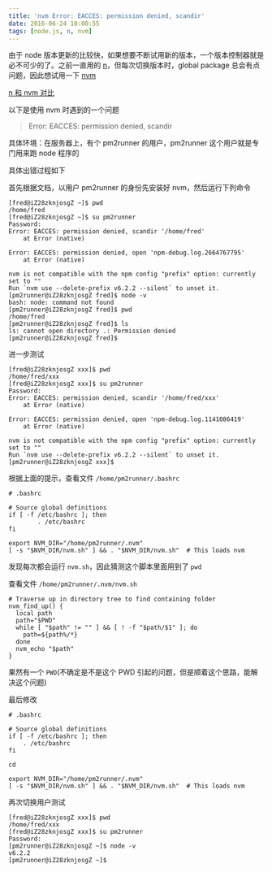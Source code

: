 ```yaml
---
title: 'nvm Error: EACCES: permission denied, scandir'
date: 2016-06-24 10:00:55
tags: [node.js, n, nvm]
---
```


由于 node 版本更新的比较快，如果想要不断试用新的版本，一个版本控制器就是必不可少的了。之前一直用的 [n](https://github.com/tj/n)，但每次切换版本时，global package 总会有点问题，因此想试用一下 [nvm](https://github.com/creationix/nvm)

[n 和 nvm 对比](/2016/06/23/n-和-nvm-对比/)

以下是使用 nvm 时遇到的一个问题

> Error: EACCES: permission denied, scandir

<!--more-->

具体环境：在服务器上，有个 pm2runner 的用户，pm2runner 这个用户就是专门用来跑 node 程序的

具体出错过程如下

首先根据文档，以用户 pm2runner 的身份先安装好 nvm，然后运行下列命令

```
[fred@iZ28zknjosgZ ~]$ pwd
/home/fred
[fred@iZ28zknjosgZ ~]$ su pm2runner
Password: 
Error: EACCES: permission denied, scandir '/home/fred'
    at Error (native)

Error: EACCES: permission denied, open 'npm-debug.log.2664767795'
    at Error (native)

nvm is not compatible with the npm config "prefix" option: currently set to ""
Run `nvm use --delete-prefix v6.2.2 --silent` to unset it.
[pm2runner@iZ28zknjosgZ fred]$ node -v
bash: node: command not found
[pm2runner@iZ28zknjosgZ fred]$ pwd
/home/fred
[pm2runner@iZ28zknjosgZ fred]$ ls
ls: cannot open directory .: Permission denied
[pm2runner@iZ28zknjosgZ fred]$
```

进一步测试

```
[fred@iZ28zknjosgZ xxx]$ pwd
/home/fred/xxx
[fred@iZ28zknjosgZ xxx]$ su pm2runner
Password: 
Error: EACCES: permission denied, scandir '/home/fred/xxx'
    at Error (native)

Error: EACCES: permission denied, open 'npm-debug.log.1141086419'
    at Error (native)

nvm is not compatible with the npm config "prefix" option: currently set to ""
Run `nvm use --delete-prefix v6.2.2 --silent` to unset it.
[pm2runner@iZ28zknjosgZ xxx]$
```

根据上面的提示，查看文件 `/home/pm2runner/.bashrc`

```
# .bashrc

# Source global definitions
if [ -f /etc/bashrc ]; then
        . /etc/bashrc
fi

export NVM_DIR="/home/pm2runner/.nvm"
[ -s "$NVM_DIR/nvm.sh" ] && . "$NVM_DIR/nvm.sh"  # This loads nvm
```


发现每次都会运行 `nvm.sh`，因此猜测这个脚本里面用到了 `pwd`

查看文件 `/home/pm2runner/.nvm/nvm.sh`

```
# Traverse up in directory tree to find containing folder
nvm_find_up() {
  local path
  path="$PWD"
  while [ "$path" != "" ] && [ ! -f "$path/$1" ]; do
    path=${path%/*}
  done
  nvm_echo "$path"
}
```

果然有一个 `PWD`(不确定是不是这个 PWD 引起的问题，但是顺着这个思路，能解决这个问题)

最后修改

```
# .bashrc

# Source global definitions
if [ -f /etc/bashrc ]; then
	. /etc/bashrc
fi

cd

export NVM_DIR="/home/pm2runner/.nvm"
[ -s "$NVM_DIR/nvm.sh" ] && . "$NVM_DIR/nvm.sh"  # This loads nvm
```

再次切换用户测试

```
[fred@iZ28zknjosgZ xxx]$ pwd
/home/fred/xxx
[fred@iZ28zknjosgZ xxx]$ su pm2runner
Password: 
[pm2runner@iZ28zknjosgZ ~]$ node -v
v6.2.2
[pm2runner@iZ28zknjosgZ ~]$
```